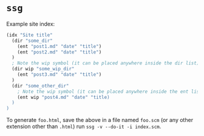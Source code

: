 # `ssg`

Example site index:

```scm
(idx "Site title"
  (dir "some_dir"
    (ent "post1.md" "date" "title")
    (ent "post2.md" "date" "title")
  )
  ; Note the wip symbol (it can be placed anywhere inside the dir list)
  (dir wip "some_wip_dir"
    (ent "post3.md" "date" "title")
  )
  (dir "some_other_dir"
    ; Note the wip symbol (it can be placed anywhere inside the ent list)
    (ent wip "post4.md" "date" "title)
  )
)
```


To generate `foo.html`, save the above in a file named `foo.scm` (or any other
extension other than `.html`) run `ssg -v --do-it -i index.scm`.
